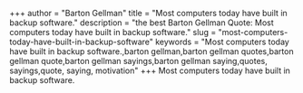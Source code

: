 +++
author = "Barton Gellman"
title = "Most computers today have built in backup software."
description = "the best Barton Gellman Quote: Most computers today have built in backup software."
slug = "most-computers-today-have-built-in-backup-software"
keywords = "Most computers today have built in backup software.,barton gellman,barton gellman quotes,barton gellman quote,barton gellman sayings,barton gellman saying,quotes, sayings,quote, saying, motivation"
+++
Most computers today have built in backup software.
